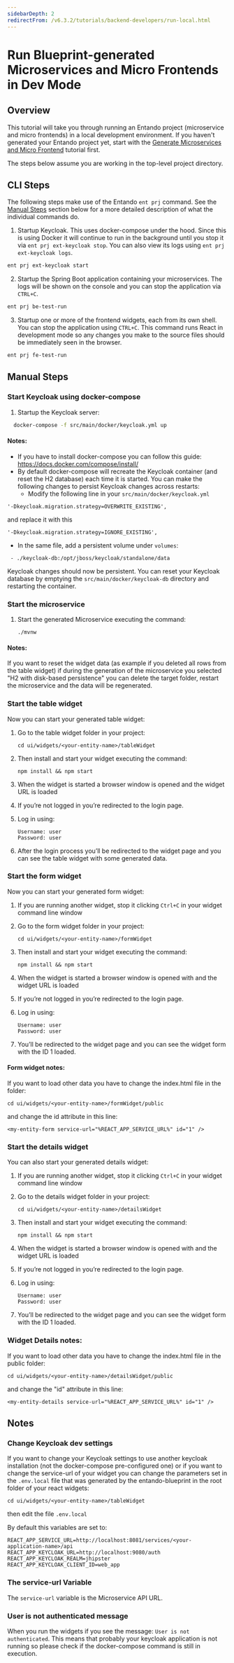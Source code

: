 ```yaml
---
sidebarDepth: 2
redirectFrom: /v6.3.2/tutorials/backend-developers/run-local.html
---
```

# Run Blueprint-generated Microservices and Micro Frontends in Dev Mode
## Overview
This tutorial will take you through running an Entando project (microservice and micro frontends) in a local development environment. If you haven't generated your Entando project yet, start with the [Generate Microservices and Micro Frontend](./generate-microservices-and-micro-frontends.md) tutorial first.

The steps below assume you are working in the top-level project directory.

## CLI Steps
The following steps make use of the Entando `ent prj` command. See the [Manual Steps](#manual-steps) section below for a more detailed description of what the individual commands do.

1. Startup Keycloak. This uses docker-compose under the hood. Since this is using Docker it will continue to run in the background until you stop it via `ent prj ext-keycloak stop`. You can also view its logs using `ent prj ext-keycloak logs`.
``` sh
ent prj ext-keycloak start
```
2. Startup the Spring Boot application containing your microservices. The logs will be shown on the console and you can stop the application via `CTRL+C`.
``` sh
ent prj be-test-run
```
3. Startup one or more of the frontend widgets, each from its own shell. You can stop the application using `CTRL+C`. This command runs React in development mode so any changes you make to the source files should be immediately seen in the browser.
``` sh
ent prj fe-test-run
```

## Manual Steps

### Start Keycloak using docker-compose

1.  Startup the Keycloak server:
``` sh
  docker-compose -f src/main/docker/keycloak.yml up
```

#### Notes:
* If you have to install docker-compose you can follow this guide:
<https://docs.docker.com/compose/install/>
* By default docker-compose will recreate the Keycloak container (and reset the H2 database) each time it is started. You can make the following changes to persist Keycloak changes across restarts: 
  * Modify the following line in your `src/main/docker/keycloak.yml`
```
'-Dkeycloak.migration.strategy=OVERWRITE_EXISTING',
```
and replace it with this
```
'-Dkeycloak.migration.strategy=IGNORE_EXISTING',
```   
  * In the same file, add a persistent volume under `volumes`:
```
 - ./keycloak-db:/opt/jboss/keycloak/standalone/data
```   
Keycloak changes should now be persistent. You can reset your Keycloak database by emptying the `src/main/docker/keycloak-db` directory and restarting the container.

### Start the microservice

1.  Start the generated Microservice executing the command:

        ./mvnw

#### Notes:

If you want to reset the widget data (as example if you deleted all rows from the table widget) if during the generation of the microservice you selected "H2 with disk-based persistence" you can delete the target folder, restart the microservice and the data will be regenerated.

### Start the table widget

Now you can start your generated table widget:

1.  Go to the table widget folder in your project:

        cd ui/widgets/<your-entity-name>/tableWidget

2.  Then install and start your widget executing the command:

        npm install && npm start

3.  When the widget is started a browser window is opened and the widget URL is loaded

4.  If you’re not logged in you’re redirected to the login page.

5.  Log in using:

        Username: user
        Password: user

6.  After the login process you’ll be redirected to the widget page and you can see the table widget with some generated data.

### Start the form widget

Now you can start your generated form widget:

1.  If you are running another widget, stop it clicking `Ctrl+C` in your widget command line window

2.  Go to the form widget folder in your project:

        cd ui/widgets/<your-entity-name>/formWidget

3.  Then install and start your widget executing the command:

        npm install && npm start

4.  When the widget is started a browser window is opened with and the widget URL is loaded

5.  If you’re not logged in you’re redirected to the login page.

6.  Log in using:

        Username: user
        Password: user

7.  You’ll be redirected to the widget page and you can see the widget form with the ID 1 loaded.

#### Form widget notes:

If you want to load other data you have to change the index.html file in the folder:

    cd ui/widgets/<your-entity-name>/formWidget/public

and change the id attribute in this line:

    <my-entity-form service-url="%REACT_APP_SERVICE_URL%" id="1" />

### Start the details widget

You can also start your generated details widget:

1.  If you are running another widget, stop it clicking `Ctrl+C` in your widget command line window

2.  Go to the details widget folder in your project:

        cd ui/widgets/<your-entity-name>/detailsWidget

3.  Then install and start your widget executing the command:

        npm install && npm start

4.  When the widget is started a browser window is opened with and the widget URL is loaded

5.  If you’re not logged in you’re redirected to the login page.

6.  Log in using:

        Username: user
        Password: user

7.  You’ll be redirected to the widget page and you can see the widget form with the ID 1 loaded.

### Widget Details notes:

If you want to load other data you have to change the index.html file in the public folder:

    cd ui/widgets/<your-entity-name>/detailsWidget/public

and change the "id" attribute in this line:

    <my-entity-details service-url="%REACT_APP_SERVICE_URL%" id="1" />

## Notes

### Change Keycloak dev settings

If you want to change your Keycloak settings to use another keycloak installation (not the docker-compose pre-configured one) or if you want to change the service-url of your widget you can change the parameters set in the `.env.local` file that was generated by the entando-blueprint in the root folder of your react widgets:

    cd ui/widgets/<your-entity-name>/tableWidget

then edit the file `.env.local`

By default this variables are set to:

    REACT_APP_SERVICE_URL=http://localhost:8081/services/<your-application-name>/api
    REACT_APP_KEYCLOAK_URL=http://localhost:9080/auth
    REACT_APP_KEYCLOAK_REALM=jhipster
    REACT_APP_KEYCLOAK_CLIENT_ID=web_app

### The service-url Variable

The `service-url` variable is the Microservice API URL.

### User is not authenticated message

When you run the widgets if you see the message: `User is not authenticated`. This means that probably your keycloak application is not running so please check if the docker-compose command is still in execution.


